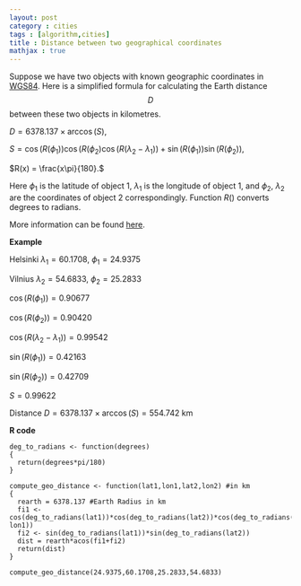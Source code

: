 ```yaml
---
layout: post
category : cities
tags : [algorithm,cities]
title : Distance between two geographical coordinates
mathjax : true
---
```


Suppose we have two objects with known geographic coordinates in [WGS84](http://en.wikipedia.org/wiki/World_Geodetic_System). Here is a simplified formula for calculating the Earth distance $$D$$ between these two objects in kilometres.

$D = 6378.137 \times \arccos(S),$

$S = \cos\big(R(\phi_1)\big) \cos\big(R(\phi_2\big) \cos\big(R(\lambda_2-\lambda_1)\big) + \sin\big(R(\phi_1)\big) \sin\big(R(\phi_2)\big),$

$R(x) = \frac{x\pi}{180}.$

Here $\phi_1$ is the latitude of object $1$, $\lambda_1$ is the longitude of object $1$, and $\phi_2$, $\lambda_2$ are the coordinates of object $2$ correspondingly. Function $R()$ converts degrees to radians.

More information can be found [here](http://www.mapanet.eu/EN/resources/Script-Distance.htm).

**Example**

Helsinki $\lambda_1 = 60.1708$, $\phi_1 = 24.9375$

Vilnius $\lambda_2 = 54.6833$, $\phi_2 = 25.2833$

$\cos\big(R(\phi_1)\big) = 0.90677$

$\cos\big(R(\phi_2)\big) = 0.90420$

$\cos\big(R(\lambda_2-\lambda_1)\big) = 0.99542$

$\sin\big(R(\phi_1)\big) = 0.42163$

$\sin\big(R(\phi_2)\big) = 0.42709$

$S = 0.99622$

Distance $D = 6378.137\times\arccos(S) = 554.742$ km

**R code**

	deg_to_radians <- function(degrees)
	{
	  return(degrees*pi/180)
	}

	compute_geo_distance <- function(lat1,lon1,lat2,lon2) #in km
	{
	  rearth = 6378.137 #Earth Radius in km
	  fi1 <- cos(deg_to_radians(lat1))*cos(deg_to_radians(lat2))*cos(deg_to_radians(lon2-lon1))
	  fi2 <- sin(deg_to_radians(lat1))*sin(deg_to_radians(lat2))
	  dist = rearth*acos(fi1+fi2)
	  return(dist)
	}
	
	compute_geo_distance(24.9375,60.1708,25.2833,54.6833)

